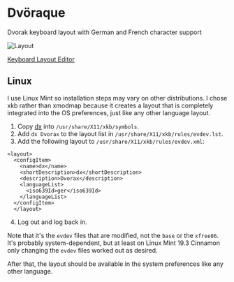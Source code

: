# Dvöraque

Dvorak keyboard layout with German and French character support

![Layout](https://github.com/xdlg/Dvorax/blob/master/layout.png)

[Keyboard Layout Editor](http://www.keyboard-layout-editor.com/##@@_a:7%3B&=&_c=%23cf1d67&a:4%3B&=!%0A1%0A%0A%0A%0A%0A%0A%0A%0A%0A%5B&_c=%23f37201%3B&=%2F@%0A2%0A%0A%0A%0A%0A%0A%0A%0A%0A%5D&_c=%238eb734%3B&=%23%0A3%0A%0A%0A%0A%0A%0A%0A%0A%0A%7B&_c=%2300548c%3B&=$%0A4%0A%0A%0A%0A%0A%0A%0A%0A%0A%7D&=%25%0A5%0A%0A%0A%0A%0A%0A%0A%0A%0A%C2%B0&_c=%2300afef%3B&=%5E%0A6%0A%0A%0A%0A%0A%0A%0A%0A%0A~&=%2F&%0A7%0A%0A%0A%0A%0A%0A%0A%0A%0A%60&_c=%238eb734%3B&=*%0A8&_c=%23f37201%3B&=(%0A9&_c=%23cf1d67%3B&=)%0A0&_c=%23cccccc&a:7%3B&=&=&_a:4&w:2%3B&=Backspace%3B&@_w:1.5%3B&=Tab&_c=%23cf1d67%3B&=%22%0A'&_c=%23f37201%3B&=%3C%0A,&_c=%238eb734%3B&=%3E%0A.&_c=%2300548c%3B&=P&=Y&_c=%2300afef%3B&=F&=G&_c=%238eb734%3B&=C%0A%0A%C3%87&_c=%23f37201%3B&=R&_c=%23cf1d67%3B&=L&=%3F%0A%2F%2F%0A%0A%0A%0A%0A%0A%0A%7C%0A%0A%5C&_c=%23cccccc&a:7%3B&=&_x:0.25&a:4&w:1.25&h:2&w2:1.5&h2:1&x2:-0.25%3B&=Enter%3B&@_w:1.75%3B&=Caps%20Lock&_c=%23cf1d67%3B&=A%0A%0A%C3%84&_c=%23f37201%3B&=O%0A%0A%C3%96&_c=%238eb734%3B&=E%0A%0A%0A%E2%82%AC&_c=%2300548c%3B&=U%0A%0A%0A%C3%9C&=I&_c=%2300afef%3B&=D&=H&_c=%238eb734%3B&=T&_c=%23f37201%3B&=N&_c=%23cf1d67%3B&=S%0A%0A%0A%C3%9F&=%2F_%0A-%0A%0A%0A%0A%0A%0A%0A+%0A%0A%2F=&_c=%23cccccc&a:7%3B&=%3B&@_a:4&w:1.25%3B&=Shift&_a:7%3B&=&_c=%23cf1d67&a:4%3B&=%2F:%0A%0A%0A%0A%0A%0A%2F%3B&_c=%23f37201%3B&=Q&_c=%238eb734%3B&=J&_c=%2300548c%3B&=K&=X&_c=%2300afef%3B&=B&=M&_c=%238eb734%3B&=W&_c=%23f37201%3B&=V&_c=%23cf1d67%3B&=Z&_c=%23cccccc&w:2.75%3B&=Shift%3B&@_w:1.25%3B&=Ctrl&_w:1.25%3B&=Win&_w:1.25%3B&=Alt&_a:7&w:6.25%3B&=&_a:4&w:1.25%3B&=AltGr&_w:1.25%3B&=Win&_w:1.25%3B&=Menu&_w:1.25%3B&=Ctrl)

## Linux

I use Linux Mint so installation steps may vary on other distributions. I chose xkb rather than xmodmap because it creates a layout that is completely integrated into the OS preferences, just like any other language layout.

 1. Copy [dx](https://github.com/xdlg/Dvorax/blob/master/xkb/dx) into `/usr/share/X11/xkb/symbols`.
 2. Add `dx Dvorax` to the layout list in `/usr/share/X11/xkb/rules/evdev.lst`.
 3. Add the following layout to `/usr/share/X11/xkb/rules/evdev.xml`:
```
<layout>
  <configItem>
    <name>dx</name>
    <shortDescription>dx</shortDescription>
    <description>Dvorax</description>
    <languageList>
      <iso639Id>ger</iso639Id>
    </languageList>
  </configItem>
  </layout>
```
4. Log out and log back in.

Note that it's the `evdev` files that are modified, not the `base` or the `xfree86`. It's probably system-dependent, but at least on Linux Mint 19.3 Cinnamon only changing the `evdev` files worked out as desired.

After that, the layout should be available in the system preferences like any other language.
